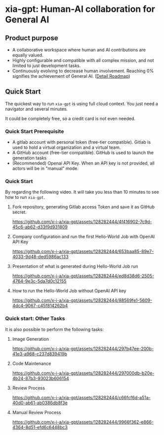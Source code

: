 # xia-gpt: Human-AI collaboration for General AI
## Product purpose
* A collaborative workspace where human and AI contributions are equally valued.
* Highly configurable and compatible with all complex mission, and not limited to just development tasks.
* Continuously evolving to decrease human involvement. Reaching 0% signifies the achievement of General AI. ([Detail Roadmap](docs/design/genai_approach.md))

## Quick Start
The quickest way to run `xia-gpt` is using full cloud context. You just need a navigator and several minutes.

It could be completely free, so a credit card is not even needed.

### Quick Start Prerequisite
* A gitlab account with personal token (free-tier compatible). Gitlab is used to hold a virtual organization and a virtual team.
* A GitHub account (free-tier compatible). GitHub is used to launch the generation tasks
* (Recommended) Openai API Key. When an API key is not provided, all actors will be in "manual" mode.


### Quick Start
By regarding the following video. It will take you less than 10 minutes to see how to run `xia-gpt`.

1. Fork repository, generating Gitlab access Token and save it as GitHub secret.

    https://github.com/x-i-a/xia-gpt/assets/128282444/4f416902-7c9d-45c6-ab62-d33f9d931809

2. Company configuration and run the first Hello-World Job with OpenAI API Key

    https://github.com/x-i-a/xia-gpt/assets/128282444/653baa85-89e7-4033-9d48-ded5986ac133

3. Presentation of what is generated during Hello-World Job run

    https://github.com/x-i-a/xia-gpt/assets/128282444/ed8d38d6-2505-4764-9e3c-5da7d0c12155

4. How to run the Hello-World Job without OpenAI API key

    https://github.com/x-i-a/xia-gpt/assets/128282444/88569fe1-5609-4dc4-9067-c45f814262b4


### Quick start: Other Tasks
It is also possible to perform the following tasks:

1. Image Generation

    https://github.com/x-i-a/xia-gpt/assets/128282444/297b47ee-200b-41e3-a968-c237d839419b

2. Code Maintenance

    https://github.com/x-i-a/xia-gpt/assets/128282444/297000db-b20e-4b24-87b3-93023b606154

3. Review Process

    https://github.com/x-i-a/xia-gpt/assets/128282444/c66fcf6d-a51a-40d0-ab61-ab0386db8f3e

4. Manual Review Process

    https://github.com/x-i-a/xia-gpt/assets/128282444/9966f362-e866-4364-8d51-efd6c6448bc3
